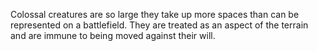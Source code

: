 Colossal creatures are so large they take up more spaces than can be represented on a battlefield. They are treated as an aspect of the terrain and are immune to being moved against their will.